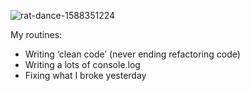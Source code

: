 <div align="left">
  
  ![rat-dance-1588351224](https://github.com/user-attachments/assets/d3e27404-3469-4cad-903d-b26430f5b81a)

My routines:
- Writing ‘clean code’ (never ending refactoring code)
- Writing a lots of console.log
- Fixing what I broke yesterday
  
</div>

